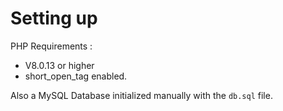 # Setting up

PHP Requirements : 
* V8.0.13 or higher
* short_open_tag enabled.

Also a MySQL Database initialized manually with the `db.sql` file.